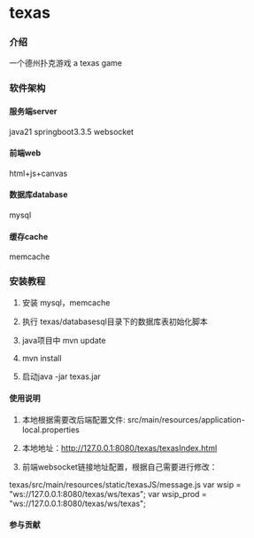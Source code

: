 # texas

### 介绍
一个德州扑克游戏
a texas game
### 软件架构
#### 服务端server
java21 springboot3.3.5 websocket
#### 前端web
html+js+canvas
#### 数据库database
mysql
#### 缓存cache
memcache


### 安装教程
1. 安装 mysql，memcache
  
3. 执行 texas/databasesql目录下的数据库表初始化脚本
  
5.  java项目中 mvn update
   
7.  mvn install
   
9.  启动java -jar texas.jar

#### 使用说明

1.  本地根据需要改后端配置文件:
   src/main/resources/application-local.properties
   
3.   本地地址：http://127.0.0.1:8080/texas/texasIndex.html
   
5.  前端websocket链接地址配置，根据自己需要进行修改：

texas/src/main/resources/static/texasJS/message.js
var wsip = "ws://127.0.0.1:8080/texas/ws/texas";
var wsip_prod = "ws://127.0.0.1:8080/texas/ws/texas";


#### 参与贡献



